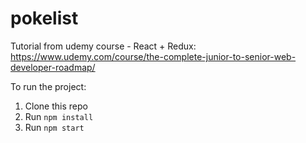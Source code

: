 # pokelist
Tutorial from udemy course - React + Redux:
https://www.udemy.com/course/the-complete-junior-to-senior-web-developer-roadmap/

To run the project:

1. Clone this repo
2. Run `npm install`
3. Run `npm start`
